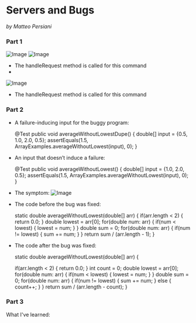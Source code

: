 # Servers and Bugs
*by Matteo Persiani*

### Part 1
![Image]()
![Image]()
* The handleRequest method is called for this command
* 
![Image]()
* The handleRequest method is called for this command

### Part 2
* A failure-inducing input for the buggy program:


    @Test
    public void averageWithoutLowestDupe() {
        double[] input = {0.5, 1.0, 2.0, 0.5};
        assertEquals(1.5, ArrayExamples.averageWithoutLowest(input), 0);
    }

* An input that doesn’t induce a failure:


    @Test
    public void averageWithoutLowest() {
        double[] input = {1.0, 2.0, 0.5};
        assertEquals(1.5, ArrayExamples.averageWithoutLowest(input), 0);
    }
    
* The symptom:
![Image]()

* The code before the bug was fixed:


    static double averageWithoutLowest(double[] arr) {
    if(arr.length < 2) { return 0.0; }
    double lowest = arr[0];
    for(double num: arr) {
      if(num < lowest) { lowest = num; }
    }
    double sum = 0;
    for(double num: arr) {
      if(num != lowest) { sum += num; }
    }
    return sum / (arr.length - 1);
    }

* The code after the bug was fixed:


    static double averageWithoutLowest(double[] arr) {
    
    if(arr.length < 2) { return 0.0; }
    int count = 0;
    double lowest = arr[0];
    for(double num: arr) {
      if(num < lowest) { lowest = num; }
    }
    double sum = 0;
    for(double num: arr) {
      if(num != lowest) { 
        sum += num; 
      }
      else {
          count++;
      }
    }
    return sum / (arr.length - count);
    }
### Part 3

What I've learned: 